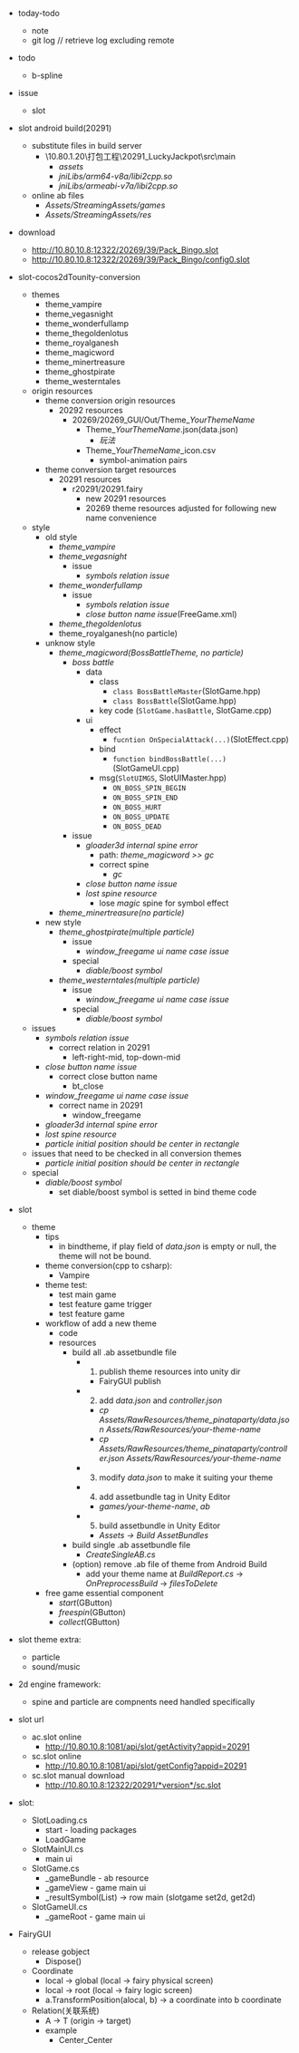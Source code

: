 - today-todo
    - note
    - git log // retrieve log excluding remote

- todo
    - b-spline

- issue
    - slot

- slot android build(20291)
    - substitute files in build server
        - \\10.80.1.20\打包工程\20291_LuckyJackpot\src\main
            - *assets*
            - *jniLibs/arm64-v8a/libi2cpp.so*
            - *jniLibs/armeabi-v7a/libi2cpp.so*
    - online ab files 
        - *Assets/StreamingAssets/games*
        - *Assets/StreamingAssets/res*

- download
    - http://10.80.10.8:12322/20269/39/Pack_Bingo.slot
    - http://10.80.10.8:12322/20269/39/Pack_Bingo/config0.slot

- slot-cocos2dTounity-conversion
    - themes
        - theme_vampire
        - theme_vegasnight
        - theme_wonderfullamp
        - theme_thegoldenlotus
        - theme_royalganesh
        - theme_magicword
        - theme_minertreasure
        - theme_ghostpirate
        - theme_westerntales
    - origin resources
        - theme conversion origin resources
            - 20292 resources
                - 20269/20269_GUI/Out/Theme_*YourThemeName*
                    - Theme_*YourThemeName*.json(data.json)
                        - *玩法*
                    - Theme_*YourThemeName*_icon.csv
                        - symbol-animation pairs 
        - theme conversion target resources
            - 20291 resources
                - r20291/20291.fairy
                    - new 20291 resources
                    - 20269 theme resources adjusted for following new name convenience 
    - style
        - old style
            - *theme_vampire*
            - *theme_vegasnight*
                - issue
                    - *symbols relation issue*
            - *theme_wonderfullamp*
                - issue
                    - *symbols relation issue*
                    - *close button name issue*(FreeGame.xml)
            - *theme_thegoldenlotus*
            - theme_royalganesh(no particle)
        - unknow style 
            - *theme_magicword(BossBattleTheme, no particle)*
                - *boss battle*
                    - data
                        - class
                            - `class BossBattleMaster`(SlotGame.hpp) 
                            - `class BossBattle`(SlotGame.hpp)
                        - key code (`SlotGame.hasBattle`, SlotGame.cpp)
                    - ui
                        - effect
                            - `fucntion OnSpecialAttack(...)`(SlotEffect.cpp)
                        - bind
                            - `function bindBossBattle(...)`(SlotGameUI.cpp)
                        - msg(`SlotUIMGS`, SlotUIMaster.hpp)
                            - `ON_BOSS_SPIN_BEGIN`
                            - `ON_BOSS_SPIN_END`
                            - `ON_BOSS_HURT`
                            - `ON_BOSS_UPDATE`
                            - `ON_BOSS_DEAD`
                - issue
                    - *gloader3d internal spine error*
                        - path: *theme_magicword >> gc*
                        - correct spine
                            - *gc* 
                    - *close button name issue*
                    - *lost spine resource*
                        - lose *magic* spine for symbol effect
            - *theme_minertreasure(no particle)*
        - new style
            - *theme_ghostpirate(multiple particle)*
                - issue
                    - *window_freegame ui name case issue* 
                - special
                    - *diable/boost symbol*
            - *theme_westerntales(multiple particle)*
                - issue
                    - *window_freegame ui name case issue* 
                - special
                    - *diable/boost symbol*
    - issues
        - *symbols relation issue*
            - correct relation in 20291 
                - left-right-mid, top-down-mid
        - *close button name issue*
            - correct close button name
                - bt_close 
        - *window_freegame ui name case issue* 
            - correct name in 20291
                - window_freegame
        - *gloader3d internal spine error*
        - *lost spine resource*
        - *particle initial position should be center in rectangle*
    - issues that need to be checked in all conversion themes
        - *particle initial position should be center in rectangle*
    - special
        - *diable/boost symbol*
            - set diable/boost symbol is setted in bind theme code 

- slot
    - theme
        - tips
            - in bindtheme, if play field of *data.json* is empty or null, the theme will not be bound. 
        - theme conversion(cpp to csharp):
            - Vampire
        - theme test:
            - test main game
            - test feature game trigger
            - test feature game
        - workflow of add a new theme
            - code
            - resources
                - build all .ab assetbundle file
                    - 1. publish theme resources into unity dir 
                        - FairyGUI publish
                    - 2. add *data.json* and *controller.json*
                        - *cp Assets/RawResources/theme_pinataparty/data.json Assets/RawResources/your-theme-name*
                        - *cp Assets/RawResources/theme_pinataparty/controller.json Assets/RawResources/your-theme-name*
                    - 3. modify *data.json* to make it suiting your theme
                    - 4. add assetbundle tag in Unity Editor
                        - *games/your-theme-name*, *ab*
                    - 5. build assetbundle in Unity Editor
                        - *Assets -> Build AssetBundles*
                - build single .ab assetbundle file
                    - *CreateSingleAB.cs*
                - (option) remove .ab file of theme from Android Build
                    - add your theme name at *BuildReport.cs* -> *OnPreprocessBuild* -> *filesToDelete*
        - free game essential component 
            - *start*(GButton)
            - *freespin*(GButton)
            - *collect*(GButton)

- slot theme extra:
    - particle
    - sound/music

- 2d engine framework:
    - spine and particle are compnents need handled specifically

- slot url
    - ac.slot online
        - http://10.80.10.8:1081/api/slot/getActivity?appid=20291
    - sc.slot online
        - http://10.80.10.8:1081/api/slot/getConfig?appid=20291
    - sc.slot manual download
        - http://10.80.10.8:12322/20291/*version*/sc.slot


- slot:
    - SlotLoading.cs
        - start - loading packages
        - LoadGame
    - SlotMainUI.cs
        - main ui
    - SlotGame.cs
        - _gameBundle - ab resource
        - _gameView - game main ui
        - _resultSymbol(List<int>) -> row main (slotgame set2d, get2d)
    - SlotGameUI.cs
        - _gameRoot - game main ui

- FairyGUI
    - release gobject
        - Dispose()
    - Coordinate
        - local -> global (local -> fairy physical screen)
        - local -> root (local -> fairy logic screen)
        - a.TransformPosition(alocal, b) -> a coordinate into b coordinate
    - Relation(关联系统)
        - A -> T (origin -> target)
        - example
            - Center_Center
